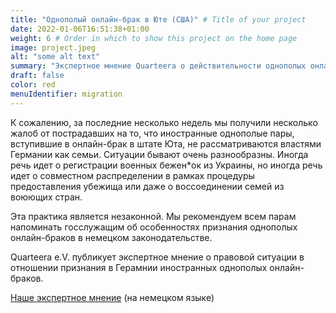 ```yaml
---
title: "Однополый онлайн-брак в Юте (США)" # Title of your project
date: 2022-01-06T16:51:38+01:00
weight: 6 # Order in which to show this project on the home page
image: project.jpeg
alt: "some alt text"
summary: "Экспертное мнение Quarteera о действительности однополых онлайн-браков в Германии"
draft: false
color: red
menuIdentifier: migration
---
```


К сожалению, за последние несколько недель мы получили несколько жалоб от пострадавших на то, что иностранные однополые пары, вступившие в онлайн-брак в штате Юта, не рассматриваются властями Германии как семьи. Ситуации бывают очень разнообразны. Иногда речь идет о регистрации военных бежен*ок из Украины, но иногда речь идет о совместном распределении в рамках процедуры предоставления убежища или даже о воссоединении семей из воюющих стран. 

Эта практика является незаконной. Мы рекомендуем всем парам напоминать госслужащим об особенностях признания однополых онлайн-браков в немецком законодательстве.

Quarteera e.V. публикует экспертное мнение о правовой ситуации в отношении признания в Герамнии иностранных однополых онлайн-браков.

[Наше экспертное мнение](https://quarteera.de/files/StellungnahmeUtahEhe.pdf) (на немецком языке)